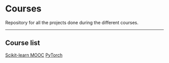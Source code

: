 # Courses

Repository for all the projects done during the different courses.

-----

## Course list
[Scikit-learn MOOC](https://inria.github.io/scikit-learn-mooc/index.html) 
[PyTorch](https://www.learnpytorch.io/)

